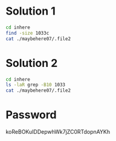 # Solution 1
```sh
cd inhere
find -size 1033c
cat ./maybehere07/.file2
```

# Solution 2
```sh
cd inhere
ls -laR grep -B10 1033
cat ./maybehere07/.file2
```

# Password
koReBOKuIDDepwhWk7jZC0RTdopnAYKh